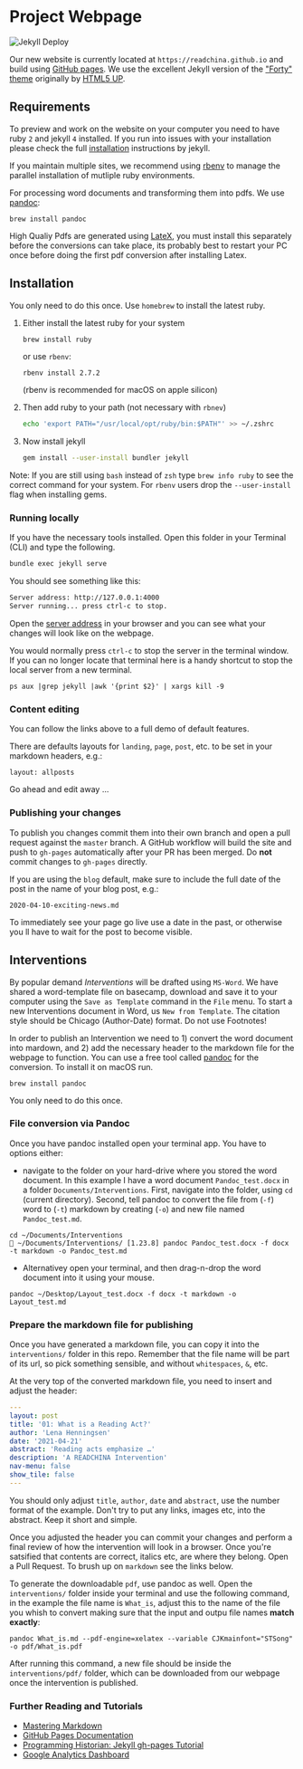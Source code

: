 # Project Webpage
![Jekyll Deploy](https://github.com/duncdrum/forty-jekyll-theme/workflows/Jekyll%20Deploy/badge.svg)

Our new website is currently located at `https://readchina.github.io` and build using [GitHub pages](https://pages.github.com). We use the excellent Jekyll version of the ["Forty" theme](https://github.com/andrewbanchich/forty-jekyll-theme) originally by [HTML5 UP](https://html5up.net/).  

## Requirements
To preview and work on the website on your computer you need to have ruby `2` and jekyll `4` installed. If you run into issues with your installation please check the full [installation](https://jekyllrb.com/docs/installation/macos/) instructions by jekyll.

If you maintain multiple sites, we recommend using [rbenv](https://github.com/rbenv/rbenv) to manage the parallel installation of mutliple ruby environments. 

For processing word documents and transforming them into pdfs. We use [pandoc](https://pandoc.org/index.html):

```shell
brew install pandoc
```

High Qualiy Pdfs are generated using [LateX](https://www.tug.org/mactex/), you must install this separately before the conversions can take place, its probably best to restart your PC once before doing the first pdf conversion after installing Latex. 

## Installation
You only need to do this once. Use `homebrew` to install the latest ruby.
1.  Either install the latest ruby for your system
    ```zsh
    brew install ruby
    ```
    or use `rbenv`:
    ```shell
    rbenv install 2.7.2
    ```

    (rbenv is recommended for macOS on apple silicon)

1.  Then add ruby to your path (not necessary with `rbnev`)
    ```zsh
    echo 'export PATH="/usr/local/opt/ruby/bin:$PATH"' >> ~/.zshrc
    ```
1.  Now install jekyll
    ```zsh
    gem install --user-install bundler jekyll
    ```

Note: If you are still using `bash` instead of `zsh` type `brew info ruby` to see the correct command for your system.
For `rbenv` users drop the `--user-install` flag when installing gems.

### Running locally
If you have the necessary tools installed. Open this folder in your Terminal (CLI) and type the following.

```zsh
bundle exec jekyll serve
```

You should see something like this:

```zsh
Server address: http://127.0.0.1:4000
Server running... press ctrl-c to stop.
```

Open the [server address](http://127.0.0.1:4000) in your browser and you can see what your changes will look like on the webpage.

You would normally press `ctrl-c` to stop the server in the terminal window. If you can no longer locate that terminal here is a handy shortcut to stop the local server from a new terminal.
```
ps aux |grep jekyll |awk '{print $2}' | xargs kill -9
```

### Content editing
You can follow the links above to a full demo of default features.

There are defaults layouts for `landing`, `page`, `post`, etc.  to be set in your markdown headers, e.g.:

```
layout: allposts
```

Go ahead and edit away ...

### Publishing your changes
To publish you changes commit them into their own branch and open a pull request against the `master` branch. A GitHub workflow will build the site and push to `gh-pages` automatically after your PR has been merged. Do **not** commit changes to `gh-pages` directly.

If you are using the `blog` default, make sure to include the full date of the post in the name of your blog post, e.g.:

```
2020-04-10-exciting-news.md
```

To immediately see your page go live use a date in the past, or otherwise you ll have to wait for the post to become visible.

## Interventions
By popular demand *Interventions* will be drafted using `MS-Word`. We have shared a word-template file on basecamp, download and save it to your computer using the `Save as Template` command in the `File` menu. To start a new Interventions document in Word, us `New from Template`. The citation style should be Chicago (Author-Date) format. Do not use Footnotes!

In order to publish an Intervention we need to 1) convert the word document into mardown, and 2) add the necessary header to the markdown file for the webpage to function. You can use a free tool called [pandoc](https://pandoc.org/index.html) for the conversion. To install it on macOS run.

```shell
brew install pandoc
```

You only need to do this once. 

### File conversion via Pandoc 
Once you have pandoc installed open your terminal app. You have to options either:
- navigate to the folder on your hard-drive where you stored the word document. In this example I have a word document `Pandoc_test.docx` in a folder `Documents/Interventions`. First, navigate into the folder, using `cd` (current directory). Second, tell pandoc to convert the file from (`-f`) word to (`-t`) markdown by creating (`-o`) and new file named `Pandoc_test.md`. 
```shell
cd ~/Documents/Interventions 
 ~/Documents/Interventions/ [1.23.8] pandoc Pandoc_test.docx -f docx -t markdown -o Pandoc_test.md
```

- Alternativey open your terminal, and then drag-n-drop the word document into it using your mouse. 
```shell 
pandoc ~/Desktop/Layout_test.docx -f docx -t markdown -o Layout_test.md
``` 

### Prepare the markdown file for publishing
Once you have generated a markdown file, you can copy it into the `interventions/` folder in this repo. Remember that the file name will be part of its url, so pick something sensible, and without `whitespaces`, `&`, etc. 

At the very top of the converted markdown file, you need to insert and adjust the header:

```yml
---
layout: post
title: '01: What is a Reading Act?'
author: 'Lena Henningsen'
date: '2021-04-21'
abstract: 'Reading acts emphasize …'
description: 'A READCHINA Intervention'
nav-menu: false
show_tile: false
---
```

You should only adjust `title`, `author`, `date` and `abstract`, use the number format of the example. Don't try to put any links, images etc, into the abstract. Keep it short and simple. 

Once you adjusted the header you can commit your changes and perform a final review of how the intervention will look in a browser. Once you're satsified that contents are correct, italics etc, are where they belong. Open a Pull Request. To brush up on `markdown` see the links below. 

To generate the downloadable `pdf`, use pandoc as well. Open the `interventions/` folder inside your terminal and use the following command, in the example the file name is `What_is`, adjust this to the name of the file you whish to convert making sure that the input and outpu file names **match exactly**:

```shell
pandoc What_is.md --pdf-engine=xelatex --variable CJKmainfont="STSong" -o pdf/What_is.pdf
```

After running this command, a new file should be inside the `interventions/pdf/` folder, which can be downloaded from our webpage once the intervention is published. 

### Further Reading and Tutorials
-   [Mastering Markdown](https://guides.github.com/features/mastering-markdown/)
-   [GitHub Pages Documentation](https://help.github.com/en/github/working-with-github-pages)
-   [Programming Historian: Jekyll gh-pages Tutorial](https://programminghistorian.org/en/lessons/building-static-sites-with-jekyll-github-pages)
-   [Google Analytics Dashboard](https://analytics.google.com/analytics/web/provision/#/p272623122/reports/defaulthome)
